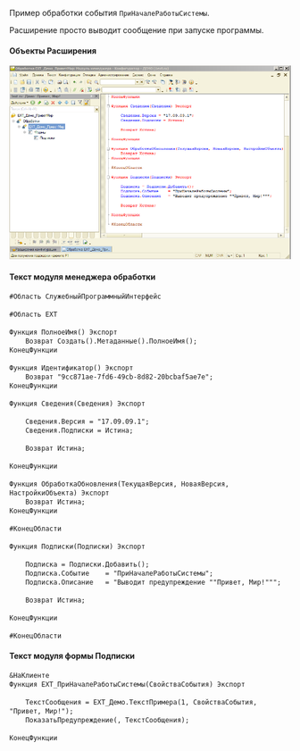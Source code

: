 Пример обработки события `ПриНачалеРаботыСистемы`.

Расширение просто выводит сообщение при запуске программы.

#### Объекты Расширения

![Screenshot](../../img/%D0%9F%D1%80%D0%B8%D0%B2%D0%B5%D1%82%20%D0%9C%D0%B8%D1%80%20%D0%B2%20%D0%9A%D0%BE%D0%BD%D1%84%D0%B8%D0%B3%D1%83%D1%80%D0%B0%D1%82%D0%BE%D1%80%D0%B5.png)

#### Текст модуля менеджера обработки

```
#Область СлужебныйПрограммныйИнтерфейс

#Область ЕХТ

Функция ПолноеИмя() Экспорт
	Возврат Создать().Метаданные().ПолноеИмя();
КонецФункции

Функция Идентификатор() Экспорт
	Возврат "9cc871ae-7fd6-49cb-8d82-20bcbaf5ae7e";
КонецФункции

Функция Сведения(Сведения) Экспорт
	
	Сведения.Версия = "17.09.09.1";
	Сведения.Подписки = Истина;
	
	Возврат Истина;
	
КонецФункции

Функция ОбработкаОбновления(ТекущаяВерсия, НоваяВерсия, НастройкиОбъекта) Экспорт 
	Возврат Истина;
КонецФункции

#КонецОбласти

Функция Подписки(Подписки) Экспорт
	
	Подписка = Подписки.Добавить();
	Подписка.Событие 	= "ПриНачалеРаботыСистемы";
	Подписка.Описание	= "Выводит предупреждение ""Привет, Мир!""";
	
	Возврат Истина;
	
КонецФункции

#КонецОбласти
```

#### Текст модуля формы Подписки

```
&НаКлиенте
Функция ЕХТ_ПриНачалеРаботыСистемы(СвойстваСобытия) Экспорт
	
	ТекстСообщения = ЕХТ_Демо.ТекстПримера(1, СвойстваСобытия, "Привет, Мир!");
	ПоказатьПредупреждение(, ТекстСообщения);
	
КонецФункции	
```